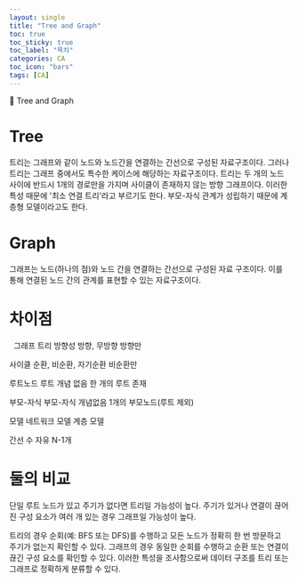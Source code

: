 ```yaml
---
layout: single
title: "Tree and Graph"
toc: true
toc_sticky: true
toc_label: "목차"
categories: CA
toc_icon: "bars"
tags: [CA]
---
```

📘 Tree and Graph

# Tree
트리는 그래프와 같이 노드와 노드간을 연결하는 간선으로 구성된 자료구조이다.
그러나 트리는 그래프 중에서도 특수한 케이스에 해당하는 자료구조이다.
트리는 두 개의 노드 사이에 반드시 1개의 경로만을 가지며
사이클이 존재하지 않는 방향 그래프이다.
이러한 특성 때문에 '최소 연결 트리'라고 부르기도 한다.
부모-자식 관계가 성립하기 때문에 계층형 모델이라고도 한다.

# Graph
그래프는 노드(하나의 점)와 노드 간을 연결하는 간선으로 구성된 자료 구조이다.
이를 통해 연결된 노드 간의 관계를 표현할 수 있는 자료구조이다.

# 차이점 
 
그래프      트리
방향성
방향, 무방향    방향만

사이클
순환, 비순환, 자기순환      비순환만

루트노드
루트 개념 없음      한 개의 루트 존재

부모-자식
부모-자식 개념없음      1개의 부모노드(루트 제외)

모델
네트워크 모델       계층 모델

간선 수
자유    N-1개

# 둘의 비교
단일 루트 노드가 있고 주기가 없다면 트리일 가능성이 높다.
주기가 있거나 연결이 끊어진 구성 요소가 여러 개 있는 경우 그래프일 가능성이 높다.

트리의 경우 순회(예: BFS 또는 DFS)를 수행하고 모든 노드가 정확히 한 번 방문하고 주기가 없는지 확인할 수 있다.
그래프의 경우 동일한 순회를 수행하고 순환 또는 연결이 끊긴 구성 요소를 확인할 수 있다.
이러한 특성을 조사함으로써 데이터 구조를 트리 또는 그래프로 정확하게 분류할 수 있다.
